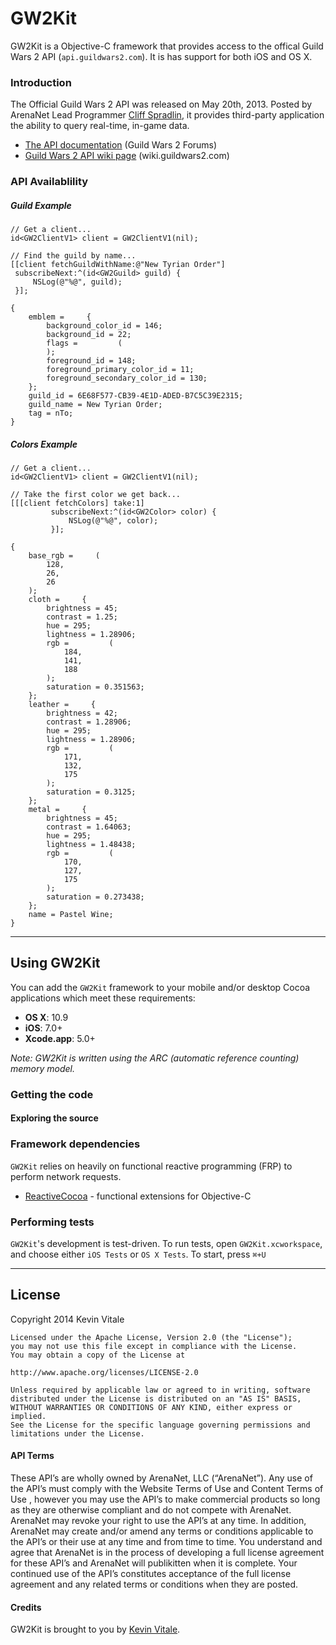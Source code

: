 # GW2Kit

GW2Kit is a Objective-C framework that provides access to the offical Guild Wars 2 API (`api.guildwars2.com`). It is has support for both iOS and OS X.

### Introduction

The Official Guild Wars 2 API was released on May 20th, 2013. Posted by ArenaNet Lead Programmer [Cliff Spradlin](https://forum-en.guildwars2.com/forum/community/api/API-Documentation/first#post2028044), it provides third-party application the ability to query real-time, in-game data.

- [The API documentation](https://forum-en.guildwars2.com/forum/community/api/API-Documentation/first#post2028044) (Guild Wars 2 Forums)
- [Guild Wars 2 API wiki page](http://wiki.guildwars2.com/wiki/API) (wiki.guildwars2.com)

### API Availablility

##### Guild Example

```objc
// Get a client...
id<GW2ClientV1> client = GW2ClientV1(nil);

// Find the guild by name...
[[client fetchGuildWithName:@"New Tyrian Order"]
 subscribeNext:^(id<GW2Guild> guild) {
     NSLog(@"%@", guild);
 }];
```
```
{
    emblem =     {
        background_color_id = 146;
        background_id = 22;
        flags =         (
        );
        foreground_id = 148;
        foreground_primary_color_id = 11;
        foreground_secondary_color_id = 130;
    };
    guild_id = 6E68F577-CB39-4E1D-ADED-B7C5C39E2315;
    guild_name = New Tyrian Order;
    tag = nTo;
}
```

##### Colors Example
```
// Get a client...
id<GW2ClientV1> client = GW2ClientV1(nil);

// Take the first color we get back...
[[[client fetchColors] take:1]
         subscribeNext:^(id<GW2Color> color) {
             NSLog(@"%@", color);
         }];
```
```
{
    base_rgb =     (
        128,
        26,
        26
    );
    cloth =     {
        brightness = 45;
        contrast = 1.25;
        hue = 295;
        lightness = 1.28906;
        rgb =         (
            184,
            141,
            188
        );
        saturation = 0.351563;
    };
    leather =     {
        brightness = 42;
        contrast = 1.28906;
        hue = 295;
        lightness = 1.28906;
        rgb =         (
            171,
            132,
            175
        );
        saturation = 0.3125;
    };
    metal =     {
        brightness = 45;
        contrast = 1.64063;
        hue = 295;
        lightness = 1.48438;
        rgb =         (
            170,
            127,
            175
        );
        saturation = 0.273438;
    };
    name = Pastel Wine;
}
```
<hr/>

## Using GW2Kit

You can add the `GW2Kit` framework to your mobile and/or desktop Cocoa applications which meet these requirements:

- **OS X**: 10.9
- **iOS**: 7.0+
- **Xcode.app**: 5.0+

*Note: GW2Kit is written using the ARC (automatic reference counting) memory model.*

### Getting the code ###

#### Exploring the source ####
	
### Framework dependencies ###

`GW2Kit` relies on heavily on functional reactive programming (FRP) to perform network requests.

- [ReactiveCocoa](https://github.com/ReactiveCocoa/ReactiveCocoa) - functional extensions for Objective-C

### Performing tests ###

`GW2Kit`'s development is test-driven. To run tests, open `GW2Kit.xcworkspace`, and choose either `iOS Tests` or `OS X Tests`. To start, press `⌘+U`

<hr/> 

## License

Copyright 2014 Kevin Vitale

	Licensed under the Apache License, Version 2.0 (the "License");
	you may not use this file except in compliance with the License.
	You may obtain a copy of the License at

    http://www.apache.org/licenses/LICENSE-2.0

	Unless required by applicable law or agreed to in writing, software
	distributed under the License is distributed on an "AS IS" BASIS,
	WITHOUT WARRANTIES OR CONDITIONS OF ANY KIND, either express or implied.
	See the License for the specific language governing permissions and
	limitations under the License.

#### API Terms

These API’s are wholly owned by ArenaNet, LLC (“ArenaNet”). Any use of the API’s must comply with the Website Terms of Use and Content Terms of Use , however you may use the API’s to make commercial products so long as they are otherwise compliant and do not compete with ArenaNet. ArenaNet may revoke your right to use the API’s at any time. In addition, ArenaNet may create and/or amend any terms or conditions applicable to the API’s or their use at any time and from time to time. You understand and agree that ArenaNet is in the process of developing a full license agreement for these API’s and ArenaNet will publikitten when it is complete. Your continued use of the API’s constitutes acceptance of the full license agreement and any related terms or conditions when they are posted.

#### Credits

GW2Kit is brought to you by [Kevin Vitale](https://github.com/KevinVitale).

